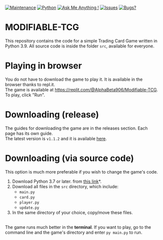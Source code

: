 [![Maintenance](https://img.shields.io/badge/Maintained%3F-N/A-black.svg)](https://GitHub.com/AlphaBeta906/Modifiable-TCG/graphs/commit-activity)
[![Python](https://img.shields.io/badge/python-3.7_|_3.8_|_3.9-blue.svg)](https://python.org)
[![Ask Me Anything !](https://img.shields.io/badge/Ask%20me-anything-1abc9c.svg)](https://GitHub.com/AlphaBeta906)
[![Issues](https://img.shields.io/github/issues/alphabeta906/Modifiable-TCG)](https://github.com/issues/alphabeta906/Modifiable-TCG)
[![Bugs?](https://img.shields.io/badge/Will_there_be_bugs%3F-probably-red.svg)](https://github.com/AlphaBeta906/Modifiable-TCG/issues)

# MODIFIABLE-TCG
This repository contains the code for a simple Trading Card Game written in Python 3.9.
All source code is inside the folder `src`, available for everyone.

# Playing in browser
You do not have to download the game to play it. It is available in the browser thanks to repl.it.<br>
The game is available at https://replit.com/@AlphaBeta906/Modifiable-TCG. To play, click "Run".

# Downloading (release)
The guides for downloading the game are in the releases section. Each page has its own guide.<br>
The latest version is `v1.1.2` and it is available [here](https://github.com/AlphaBeta906/Modifiable-TCG/releases/v1.1.0).

# Downloading (via source code)
This option is much more preferable if you wish to change the game's code.
1. Download Python 3.7 or later. from [this link](https://www.python.org/downloads/)*.
2. Download all files in the `src` directory, which include:
    - `main.py` 
    - `card.py`
    - `player.py`
    - `update.py`
2. In the same directory of your choice, copy/move these files.<br><br>

The game runs much better in the **terminal**. If you want to play, go to the command line and the game's directory and enter `py main.py` to run.<br>
